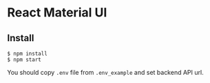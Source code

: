 # React Material UI

## Install

    $ npm install
    $ npm start

You should copy `.env` file from `.env_example` and set backend API url.


